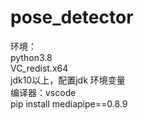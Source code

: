 # pose_detector
环境：<br>
python3.8<br>
VC_redist.x64<br>
jdk10以上，配置jdk 环境变量<br>
编译器：vscode<br>
pip install  mediapipe==0.8.9<br>

